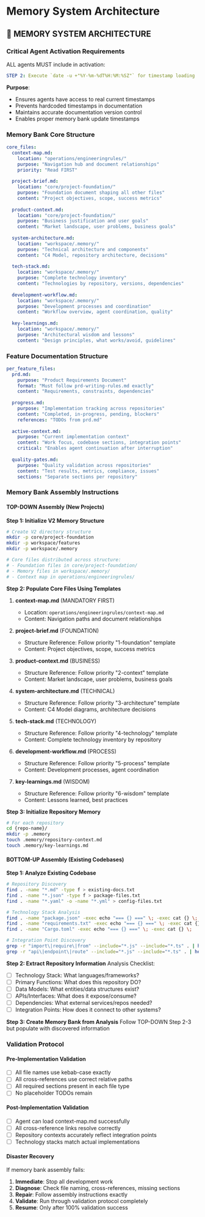 <!-- version: shard-20250825154349 -->
<!-- last-updated: 2025-08-25T15:43:49Z -->
<!-- document-type: engineering-rule-shard -->
<!-- parent-document: consolidated-rules -->

# Memory System Architecture

## 🧠 **MEMORY SYSTEM ARCHITECTURE**

### **Critical Agent Activation Requirements**
ALL agents MUST include in activation:
```yaml
STEP 2: Execute `date -u +"%Y-%m-%dT%H:%M:%SZ"` for timestamp loading
```

**Purpose**:
- Ensures agents have access to real current timestamps
- Prevents hardcoded timestamps in documentation
- Maintains accurate documentation version control
- Enables proper memory bank update timestamps

### **Memory Bank Core Structure**
```yaml
core_files:
  context-map.md:
    location: "operations/engineeringrules/"
    purpose: "Navigation hub and document relationships"
    priority: "Read FIRST"
    
  project-brief.md:
    location: "core/project-foundation/"
    purpose: "Foundation document shaping all other files"
    content: "Project objectives, scope, success metrics"
    
  product-context.md:
    location: "core/project-foundation/"
    purpose: "Business justification and user goals"
    content: "Market landscape, user problems, business goals"
    
  system-architecture.md:
    location: "workspace/.memory/"
    purpose: "Technical architecture and components"
    content: "C4 Model, repository architecture, decisions"
    
  tech-stack.md:
    location: "workspace/.memory/"
    purpose: "Complete technology inventory"
    content: "Technologies by repository, versions, dependencies"
    
  development-workflow.md:
    location: "workspace/.memory/"
    purpose: "Development processes and coordination"
    content: "Workflow overview, agent coordination, quality"
    
  key-learnings.md:
    location: "workspace/.memory/"
    purpose: "Architectural wisdom and lessons"
    content: "Design principles, what works/avoid, guidelines"
```

### **Feature Documentation Structure**
```yaml
per_feature_files:
  prd.md:
    purpose: "Product Requirements Document"
    format: "Must follow prd-writing-rules.md exactly"
    content: "Requirements, constraints, dependencies"
    
  progress.md:
    purpose: "Implementation tracking across repositories"
    content: "Completed, in-progress, pending, blockers"
    references: "TODOs from prd.md"
    
  active-context.md:
    purpose: "Current implementation context"
    content: "Work focus, codebase sections, integration points"
    critical: "Enables agent continuation after interruption"
    
  quality-gates.md:
    purpose: "Quality validation across repositories"
    content: "Test results, metrics, compliance, issues"
    sections: "Separate sections per repository"
```

### **Memory Bank Assembly Instructions**

#### **TOP-DOWN Assembly (New Projects)**

**Step 1: Initialize V2 Memory Structure**
```bash
# Create V2 directory structure  
mkdir -p core/project-foundation
mkdir -p workspace/features
mkdir -p workspace/.memory

# Core files distributed across structure:
# - Foundation files in core/project-foundation/
# - Memory files in workspace/.memory/
# - Context map in operations/engineeringrules/
```

**Step 2: Populate Core Files Using Templates**
1. **context-map.md** (MANDATORY FIRST)
   - Location: `operations/engineeringrules/context-map.md`
   - Content: Navigation paths and document relationships
   
2. **project-brief.md** (FOUNDATION)
   - Structure Reference: Follow priority "1-foundation" template
   - Content: Project objectives, scope, success metrics
   
3. **product-context.md** (BUSINESS)
   - Structure Reference: Follow priority "2-context" template
   - Content: Market landscape, user problems, business goals
   
4. **system-architecture.md** (TECHNICAL)
   - Structure Reference: Follow priority "3-architecture" template
   - Content: C4 Model diagrams, architecture decisions
   
5. **tech-stack.md** (TECHNOLOGY)
   - Structure Reference: Follow priority "4-technology" template
   - Content: Complete technology inventory by repository
   
6. **development-workflow.md** (PROCESS)
   - Structure Reference: Follow priority "5-process" template
   - Content: Development processes, agent coordination
   
7. **key-learnings.md** (WISDOM)
   - Structure Reference: Follow priority "6-wisdom" template
   - Content: Lessons learned, best practices

**Step 3: Initialize Repository Memory**
```bash
# For each repository
cd {repo-name}/
mkdir -p .memory
touch .memory/repository-context.md
touch .memory/key-learnings.md
```

#### **BOTTOM-UP Assembly (Existing Codebases)**

**Step 1: Analyze Existing Codebase**
```bash
# Repository Discovery
find . -name "*.md" -type f > existing-docs.txt
find . -name "*.json" -type f > package-files.txt
find . -name "*.yaml" -o -name "*.yml" > config-files.txt

# Technology Stack Analysis
find . -name "package.json" -exec echo "=== {} ===" \; -exec cat {} \;
find . -name "requirements.txt" -exec echo "=== {} ===" \; -exec cat {} \;
find . -name "Cargo.toml" -exec echo "=== {} ===" \; -exec cat {} \;

# Integration Point Discovery
grep -r "import\|require\|from" --include="*.js" --include="*.ts" . | head -50
grep -r "api\|endpoint\|route" --include="*.js" --include="*.ts" . | head -20
```

**Step 2: Extract Repository Information**
Analysis Checklist:
- [ ] Technology Stack: What languages/frameworks?
- [ ] Primary Functions: What does this repository DO?
- [ ] Data Models: What entities/data structures exist?
- [ ] APIs/Interfaces: What does it expose/consume?
- [ ] Dependencies: What external services/repos needed?
- [ ] Integration Points: How does it connect to other systems?

**Step 3: Create Memory Bank from Analysis**
Follow TOP-DOWN Step 2-3 but populate with discovered information

### **Validation Protocol**

#### **Pre-Implementation Validation**
- [ ] All file names use kebab-case exactly
- [ ] All cross-references use correct relative paths
- [ ] All required sections present in each file type
- [ ] No placeholder TODOs remain

#### **Post-Implementation Validation**
- [ ] Agent can load context-map.md successfully
- [ ] All cross-reference links resolve correctly
- [ ] Repository contexts accurately reflect integration points
- [ ] Technology stacks match actual implementations

#### **Disaster Recovery**
If memory bank assembly fails:
1. **Immediate**: Stop all development work
2. **Diagnose**: Check file naming, cross-references, missing sections
3. **Repair**: Follow assembly instructions exactly
4. **Validate**: Run through validation protocol completely
5. **Resume**: Only after 100% validation success

